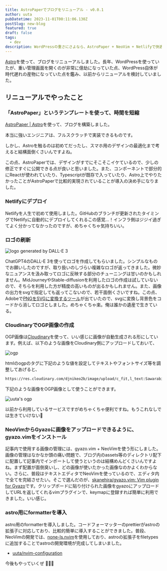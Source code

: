 ```yaml
---
title: AstroPaperでブログをリニューアル - v0.0.1
author: uuta
pubDatetime: 2023-11-01T00:11:06.130Z
postSlug: new-blog
featured: true
draft: false
tags:
  - dev
description: WordPressの重さにさよなら、AstroPaper + NeoVim + Netlifyで快適新生活
---
```


[Astro](https://astro.build/)を使って、ブログをリニューアルしました。長年、WordPressを使っていたが、重い管理画面を開くのが非常に億劫になっていた点、WordPress自体が時代遅れの産物になっていた点を鑑み、以前からリニューアルを検討していました。

## リニューアルでやったこと

### 「AstroPaper」というテンプレートを使って、時間を短縮

[AstroPaper | Astro](https://astro.build/themes/details/astro-paper/)を使って、ブログを構築しました。

本当に強いエンジニアは、フルスクラッチで実装できるものです。

しかし、Astroを触るのは初めてだったし、スマホ用のデザインの最適化まで考えると結構面倒くさいんですよね。

この点、AstroPaperでは、デザインがすでにそこそこイケているので、少しの修正ですぐに公開できる点が良いと思いました。また、コンポーネントで部分的にReactが使われていたり、Typescriptが既存で入っていたり、Astro上でやりたかったことがAstroPaperで比較的実現されていることが導入の決め手になりました。

### Netlifyにデプロイ

Netlifyを人生で初めて使用しました。GitHubのブランチが更新されたタイミングでNetlifyに自動的にデプロイしてくれるこの感覚…！インフラ側はジジイ過ぎてよく分かってなかったのですが、めちゃくちゃ気持ちいい。

### ロゴの刷新

![logo generated by DALL-E 3](https://i.gyazo.com/9f6f107766f2977b669bb91feadde0a4.png)

ChatGPT4のDALL-E 3を使ってロゴを作成してもらいました。シンプルなものでお願いしたのですが、取り扱いのしづらい複雑なロゴが返ってきました。微妙なニュアンスを汲み取ってロゴに反映する部分のチューニングは甘いのかもしれません。MidJourneyやStable-diffusionを利用したロゴの作成は試していないので、そちらを利用した方が精度の高いものが出るかもしれません。また、画像の出力をsvgで指定しても返ってこないので、若干面倒くさいですね。この点、Adobeで[PNGをSVGに変換するツール](https://www.adobe.com/jp/express/feature/image/convert/png-to-svg)が出ていたので、svgに変換し背景色をコードから消してロゴとしました。めちゃくちゃ楽。俺は誰かの遺産で生きている。

### CloudinaryでOGP画像の作成

OGP画像は[Cloudinary](https://cloudinary.com/)を使って、いい感じに画像が自動生成される形にしています。例えば、以下のような画像をCloudinary側にアップロードしておいて、

![ogp](https://res.cloudinary.com/djnikeo2b/image/upload/v1698555456/Untitled_ueewgw.png)

htmlのogpのタグに下記のような値を設定してテキストやフォントサイズ等を調整してあげると、

```md
https://res.cloudinary.com/djnikeo2b/image/upload/c_fit,l_text:Sawarabi%20Gothic_40:uuta's experiment,co*rgb:fff,w_900,y*-100/v1698555456/Untitled_ueewgw.png-to-svg
```

下記のような画像をOGP画像として使うことができます。

![uuta's ogp](https://i.gyazo.com/685d477e5cdb929e70d04223c5e31488.png)

以前から利用しているサービスですがめちゃくちゃ便利ですね。もうこれなしでは生きていけない🥲

### NeoVimからGyazoに画像をアップロードできるように、gyazo.vimをインストール

記事内で使用する画像の管理には、gyazo.vim + NeoVimを使う形にしました。画像の管理はなかなか頭の痛い問題で、ブログ内のassets等のディレクトリ配下に配置して記事内でインポートして使うというのは結構めんどくさいんですよね。まず配置が面倒臭いし、どの画像が使いたかった画像なのかよくわからない。さらに、普段はテキストエディタでNeoVimを使っているので、エディタ内で全てを完結させたい。そこで選んだのが、[skanehira/gyazo.vim: Vim plugin for Gyazo](https://github.com/skanehira/gyazo.vim)です。クリップボードに貼り付けられた画像をgyazoにアップロードしてURLを返してくれるvimプラグインで、keymapに登録すれば簡単に利用できました。いい感じ。

### astro用にformatterを導入

astro用のformatterを導入しました。コードフォーマッターのprettierがastroの拡張子に対応しており、比較的簡単に導入することができました。普段、NeoVimの開発では、[none-ls.nvim](https://github.com/nvimtools/none-ls.nvim)を使用しており、astroの拡張子をfiletypesに追加することでastroの開発環境が完成してしまいました。

- [uuta/nvim-configuration](https://github.com/uuta/nvim-configuration/blob/13fd17aa4964b28a0f096e5df33054db6548cafa/lua/plugins/null-ls.lua#L20)

今後もやっていくぜ 👳🏼‍♂️
